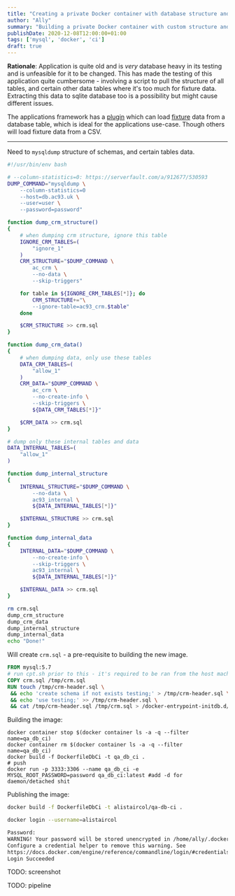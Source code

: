 ```yaml
---
title: "Creating a private Docker container with database structure and data for CI"
author: "Ally"
summary: "Building a private Docker container with custom structure and data for legacy apps for a slightly easier CI pipeline"
publishDate: 2020-12-08T12:00:00+01:00
tags: ['mysql', 'docker', 'ci']
draft: true
---
```


**Rationale**: Application is quite old and is *very* database heavy in its testing and is unfeasible for it to be changed.
This has made the testing of this application quite cumbersome - involving a script to pull the structure of all tables,
and certain other data tables where it's too much for fixture data. Extracting this data to sqlite database too is a
possibility but might cause different issues.

The applications framework has a [plugin](https://github.com/lorenzo/cakephp-fixturize) which can load [fixture](https://phpunit.readthedocs.io/en/9.3/fixtures.html) data from a database table, which is ideal for the applications use-case. Though others will load fixture data from a CSV.

---

Need to `mysqldump` structure of schemas, and certain tables data.

```bash
#!/usr/bin/env bash

# --column-statistics=0: https://serverfault.com/a/912677/530593
DUMP_COMMAND="mysqldump \
    --column-statistics=0
    --host=db.ac93.uk \
    --user=user \
    --password=password"

function dump_crm_structure()
{
    # when dumping crm structure, ignore this table
    IGNORE_CRM_TABLES=(
        "ignore_1"
    )
    CRM_STRUCTURE="$DUMP_COMMAND \
        ac_crm \
        --no-data \
        --skip-triggers"

    for table in ${IGNORE_CRM_TABLES[*]}; do
        CRM_STRUCTURE+="\
        --ignore-table=ac93_crm.$table"
    done

    $CRM_STRUCTURE >> crm.sql
}

function dump_crm_data()
{
    # when dumping data, only use these tables
    DATA_CRM_TABLES=(
        "allow_1"
    )
    CRM_DATA="$DUMP_COMMAND \
        ac_crm \
        --no-create-info \
        --skip-triggers \
        ${DATA_CRM_TABLES[*]}"

    $CRM_DATA >> crm.sql
}

# dump only these internal tables and data
DATA_INTERNAL_TABLES=(
    "allow_1"
)

function dump_internal_structure
{
    INTERNAL_STRUCTURE="$DUMP_COMMAND \
        --no-data \
        ac93_internal \
        ${DATA_INTERNAL_TABLES[*]}"

    $INTERNAL_STRUCTURE >> crm.sql
}

function dump_internal_data
{
    INTERNAL_DATA="$DUMP_COMMAND \
        --no-create-info \
        --skip-triggers \
        ac93_internal \
        ${DATA_INTERNAL_TABLES[*]}"

    $INTERNAL_DATA >> crm.sql
}

rm crm.sql
dump_crm_structure
dump_crm_data
dump_internal_structure
dump_internal_data
echo "Done!"
```

Will create `crm.sql` - a pre-requisite to building the new image.

```dockerfile
FROM mysql:5.7
# run cpt.sh prior to this - it's required to be ran from the host machine!
COPY crm.sql /tmp/crm.sql
RUN touch /tmp/crm-header.sql \
 && echo 'create schema if not exists testing;' > /tmp/crm-header.sql \
 && echo 'use testing;' >> /tmp/crm-header.sql \
 && cat /tmp/crm-header.sql /tmp/crm.sql > /docker-entrypoint-initdb.d/crm.sql
```

Building the image:

```
docker container stop $(docker container ls -a -q --filter name=qa_db_ci)
docker container rm $(docker container ls -a -q --filter name=qa_db_ci)
docker build -f DockerfileDbCi -t qa_db_ci .
# push
docker run -p 3333:3306 --name qa_db_ci -e MYSQL_ROOT_PASSWORD=password qa_db_ci:latest #add -d for daemon/detached shit

```

Publishing the image:

```bash
docker build -f DockerfileDbCi -t alistaircol/qa-db-ci .

docker login --username=alistaircol

Password: 
WARNING! Your password will be stored unencrypted in /home/ally/.docker/config.json.
Configure a credential helper to remove this warning. See
https://docs.docker.com/engine/reference/commandline/login/#credentials-store
Login Succeeded
```

TODO: screenshot

TODO: pipeline
